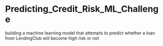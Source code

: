 # Predicting_Credit_Risk_ML_Challenge
building a machine learning model that attempts to predict whether a loan from LendingClub will become high risk or not
